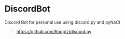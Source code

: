 # DiscordBot
Discord Bot for personal use using discord.py and pyNaCl
> https://github.com/Rapptz/discord.py
